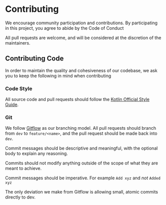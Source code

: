 # Contributing
We encourage community participation and contributions.
By participating in this project, you agree to abide by the Code of Conduct

All pull requests are welcome, and will be considered at the discretion of the maintainers.
## Contributing Code
In order to maintain the quality and cohesiveness of our codebase,
we ask you to keep the following in mind when contributing

### Code Style
All source code and pull requests should follow the [Kotlin Official Style Guide].

### Git
We follow [Gitflow] as our branching model.
All pull requests should branch from `dev` to `feature/<name>`, and the pull request should be made back into `dev`.

Commit messages should be descriptive and meaningful, with the optional body to explain any reasoning.

Commits should not modify anything outside of the scope of what they are meant to achieve.

Commit messages should be imperative. For example `Add xyz` and *not* `Added xyz`

The only deviation we make from Gitflow is allowing small, atomic commits directly to dev.

[kotlin official style guide]: https://kotlinlang.org/docs/reference/coding-conventions.html
[gitflow]: https://www.atlassian.com/git/tutorials/comparing-workflows/gitflow-workflow
